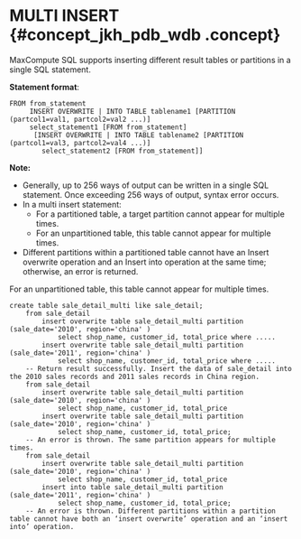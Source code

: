 # MULTI INSERT {#concept_jkh_pdb_wdb .concept}

MaxCompute SQL supports inserting different result tables or partitions in a single SQL statement.

**Statement format**:

```
FROM from_statement
     INSERT OVERWRITE | INTO TABLE tablename1 [PARTITION (partcol1=val1, partcol2=val2 ...)]
     select_statement1 [FROM from_statement]
      [INSERT OVERWRITE | INTO TABLE tablename2 [PARTITION (partcol1=val3, partcol2=val4 ...)]
        select_statement2 [FROM from_statement]]
```

**Note:** 

-   Generally, up to 256 ways of output can be written in a single SQL statement. Once exceeding 256 ways of output, syntax error occurs.
-   In a multi insert statement:
    -   For a partitioned table, a target partition cannot appear for multiple times.
    -   For an unpartitioned table, this table cannot appear for multiple times.
-   Different partitions within a partitioned table cannot have an Insert overwrite operation and an Insert into operation at the same time; otherwise, an error is returned.

For an unpartitioned table, this table cannot appear for multiple times.

```
create table sale_detail_multi like sale_detail;
    from sale_detail
        insert overwrite table sale_detail_multi partition (sale_date='2010', region='china' ) 
            select shop_name, customer_id, total_price where .....
        insert overwrite table sale_detail_multi partition (sale_date='2011', region='china' )
            select shop_name, customer_id, total_price where .....
    -- Return result successfully. Insert the data of sale_detail into the 2010 sales records and 2011 sales records in China region.
    from sale_detail
        insert overwrite table sale_detail_multi partition (sale_date='2010', region='china' )
            select shop_name, customer_id, total_price
        insert overwrite table sale_detail_multi partition (sale_date='2010', region='china' )
            select shop_name, customer_id, total_price;
    -- An error is thrown. The same partition appears for multiple times.
    from sale_detail
        insert overwrite table sale_detail_multi partition (sale_date='2010', region='china' )
            select shop_name, customer_id, total_price
        insert into table sale_detail_multi partition (sale_date='2011', region='china' )
            select shop_name, customer_id, total_price;
    -- An error is thrown. Different partitions within a partition table cannot have both an ‘insert overwrite’ operation and an ‘insert into’ operation.
```

